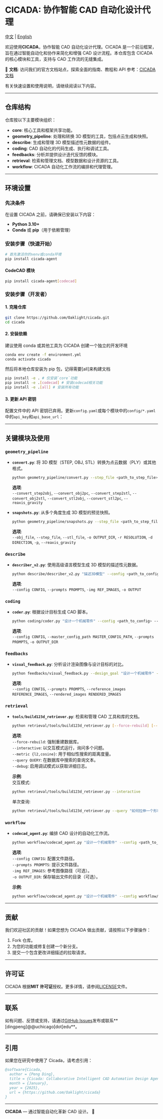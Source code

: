 # CICADA: 协作智能 CAD 自动化设计代理

[中文](./README_zh.md) | [English](./README_en.md)

欢迎使用**CICADA**，协作智能 CAD 自动化设计代理。CICADA 是一个前沿框架，旨在通过智能自动化和协作来简化和增强 CAD 设计流程。本仓库包含 CICADA 的核心模块和工具，支持与 CAD 工作流的无缝集成。

📖 **文档**: 访问我们的官方文档站点，探索全面的指南、教程和 API 参考：[CICADA 文档](https://cicada.lab.oaklight.cn)

有关快速设置和使用说明，请继续阅读以下内容。

---

## 仓库结构

仓库按以下主要模块组织：

- **core**: 核心工具和框架共享功能。
- **geometry_pipeline**: 处理和转换 3D 模型的工具，包括点云生成和快照。
- **describe**: 生成和管理 3D 模型描述性元数据的组件。
- **coding**: CAD 自动化的代码生成、执行和调试工具。
- **feedbacks**: 分析并提供设计迭代反馈的模块。
- **retrieval**: 检索和管理文档、模型数据和设计资源的工具。
- **workflow**: CICADA 自动化工作流的编排和代理管理。

---

## 环境设置

### 先决条件

在设置 CICADA 之前，请确保已安装以下内容：

- **Python 3.10+**
- **Conda** 或 **pip**（用于依赖管理）

### 安装步骤（快速开始）

```bash
# 首先激活你的venv或conda环境
pip install cicada-agent
```

#### CodeCAD 模块

```bash
pip install cicada-agent[codecad]
```

### 安装步骤（开发者）

#### 1. 克隆仓库

```bash
git clone https://github.com/Oaklight/cicada.git
cd cicada
```

#### 2. 安装依赖

建议使用 conda 或其他工具为 CICADA 创建一个独立的开发环境

```bash
conda env create -f environment.yml
conda activate cicada
```

然后将本地仓库安装为 pip 包，记得需要[all]来构建文档

```bash
pip install -e . # 仅安装`core`功能
pip install -e .[codecad] # 安装codecad相关功能
pip install -e .[all] # 安装所有功能
```

#### 3. 更新 API 密钥

配置文件中的 API 密钥已弃用。更新`config.yaml`或每个模块中的`config/*.yaml`中的`api_key`和`api_base_url`：

---

## 关键模块及使用

### `geometry_pipeline`

- **`convert.py`**: 将 3D 模型（STEP, OBJ, STL）转换为点云数据（PLY）或其他格式。

  ```bash
  python geometry_pipeline/convert.py --step_file <path_to_step_file> --convert_step2obj
  ```

  **选项**:  
  `--convert_step2obj`, `--convert_obj2pc`, `--convert_step2stl`, `--convert_obj2stl`, `--convert_stl2obj`, `--convert_stl2pc`, `--reaxis_gravity`

- **`snapshots.py`**: 从多个角度生成 3D 模型的预览快照。
  ```bash
  python geometry_pipeline/snapshots.py --step_file <path_to_step_file> --snapshots
  ```
  **选项**:  
  `--obj_file`, `--step_file`, `--stl_file`, `-o OUTPUT_DIR`, `-r RESOLUTION`, `-d DIRECTION`, `-p`, `--reaxis_gravity`

### `describe`

- **`describer_v2.py`**: 使用高级语言模型生成 3D 模型的描述性元数据。
  ```bash
  python describe/describer_v2.py "描述3D模型" --config <path_to_config> --prompts <path_to_prompts>
  ```
  **选项**:  
  `--config CONFIG`, `--prompts PROMPTS`, `-img REF_IMAGES`, `-o OUTPUT`

### `coding`

- **`coder.py`**: 根据设计目标生成 CAD 脚本。
  ```bash
  python coding/coder.py "设计一个机械零件" --config <path_to_config> --prompts <path_to_prompts>
  ```
  **选项**:  
  `--config CONFIG`, `--master_config_path MASTER_CONFIG_PATH`, `--prompts PROMPTS`, `-o OUTPUT_DIR`

### `feedbacks`

- **`visual_feedback.py`**: 分析设计渲染图像与设计目标的对比。
  ```bash
  python feedbacks/visual_feedback.py --design_goal "设计一个机械零件" --rendered_images <path_to_images>
  ```
  **选项**:  
  `--config CONFIG`, `--prompts PROMPTS`, `--reference_images REFERENCE_IMAGES`, `--rendered_images RENDERED_IMAGES`

### `retrieval`

- **`tools/build123d_retriever.py`**: 检索和管理 CAD 工具和库的文档。

  ```bash
  python retrieval/tools/build123d_retriever.py [--force-rebuild] [--interactive] [--metric {l2,cosine}] [--query QUERY] [--debug]
  ```

  **选项**:  
  `--force-rebuild`: 强制重建数据库。  
  `--interactive`: 以交互模式运行，询问多个问题。  
  `--metric {l2,cosine}`: 用于相似性搜索的距离度量。  
  `--query QUERY`: 在数据库中搜索的查询文本。  
  `--debug`: 启用调试模式以获取详细日志。

  **示例**:  
  交互模式:

  ```bash
  python retrieval/tools/build123d_retriever.py --interactive
  ```

  单次查询:

  ```bash
  python retrieval/tools/build123d_retriever.py --query "如何拉伸一个形状？"
  ```

### `workflow`

- **`codecad_agent.py`**: 编排 CAD 设计的自动化工作流。

  ```bash
  python workflow/codecad_agent.py "设计一个机械零件" --config <path_to_config> --prompts <path_to_prompts>
  ```

  **选项**:  
  `--config CONFIG`: 配置文件路径。  
  `--prompts PROMPTS`: 提示文件路径。  
  `-img REF_IMAGES`: 参考图像路径（可选）。  
  `-o OUTPUT_DIR`: 保存输出文件的目录（可选）。

  **示例**:

  ```bash
  python workflow/codecad_agent.py "设计一个机械零件" --config workflow/config/code-llm.yaml --prompts workflow/prompts/code-llm.yaml -o output/
  ```

---

## 贡献

我们欢迎社区的贡献！如果您想为 CICADA 做出贡献，请按照以下步骤操作：

1. Fork 仓库。
2. 为您的功能或修复创建一个新分支。
3. 提交一个包含更改详细描述的拉取请求。

---

## 许可证

CICADA 根据**MIT 许可证**授权。更多详情，请参阅[LICENSE](./LICENSE)文件。

---

## 联系

如有问题、反馈或支持，请通过[GitHub Issues](https://github.com/Oaklight/cicada/issues)发布或联系**[dingpeng]@@uchicago[dot]edu**。

---

## 引用

如果您在研究中使用了 Cicada，请考虑引用：

```bibtex
@software{Cicada,
  author = {Peng Ding},
  title = {Cicada: Collaborative Intelligent CAD Automation Design Agent},
  month = {January},
  year = {2025},
  url = {https://github.com/Oaklight/cicada}
}
```

---

**CICADA** — 通过智能自动化革新 CAD 设计。 🚀
